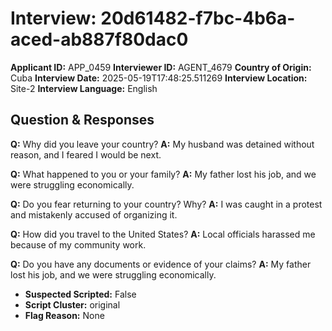 # Interview: 20d61482-f7bc-4b6a-aced-ab887f80dac0
**Applicant ID:** APP_0459
**Interviewer ID:** AGENT_4679
**Country of Origin:** Cuba
**Interview Date:** 2025-05-19T17:48:25.511269
**Interview Location:** Site-2
**Interview Language:** English

## Question & Responses

**Q:** Why did you leave your country?
**A:** My husband was detained without reason, and I feared I would be next.

**Q:** What happened to you or your family?
**A:** My father lost his job, and we were struggling economically.

**Q:** Do you fear returning to your country? Why?
**A:** I was caught in a protest and mistakenly accused of organizing it.

**Q:** How did you travel to the United States?
**A:** Local officials harassed me because of my community work.

**Q:** Do you have any documents or evidence of your claims?
**A:** My father lost his job, and we were struggling economically.

- **Suspected Scripted:** False
- **Script Cluster:** original
- **Flag Reason:** None